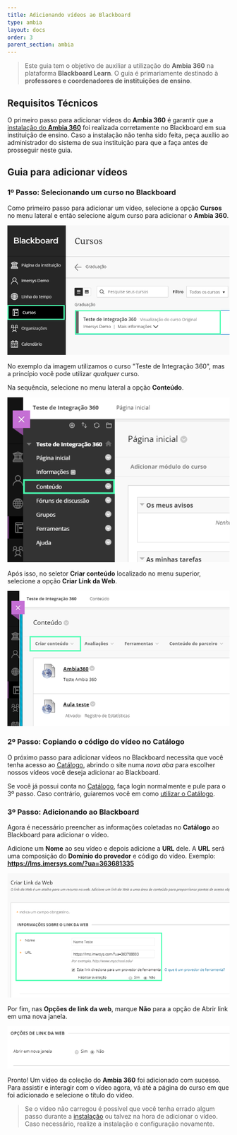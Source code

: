 ```yaml
---
title: Adicionando vídeos ao Blackboard
type: ambia
layout: docs
order: 3
parent_section: ambia
---
```


[blackboard]: ./index.md
[catalogo]: ./catalogo.md

> Este guia tem o objetivo de auxiliar a utilização do **Ambia 360** na plataforma **Blackboard Learn**. O guia é primariamente destinado à **professores e coordenadores de instituições de ensino**.

## Requisitos Técnicos

O primeiro passo para adicionar vídeos do **Ambia 360** é garantir que a [instalação do **Ambia 360**][blackboard] foi realizada corretamente no Blackboard em sua instituição de ensino. Caso a instalação não tenha sido feita, peça auxílio ao administrador do sistema de sua instituição para que a faça antes de prosseguir neste guia.


## Guia para adicionar vídeos

### 1º Passo: Selecionando um curso no Blackboard

Como primeiro passo para adicionar um vídeo, selecione a opção **Cursos** no menu lateral e então selecione algum curso para adicionar o **Ambia 360**.

![360&deg; Image Viewer](../images/blackboard/Blackboard-SS7.png)

No exemplo da imagem utilizamos o curso "Teste de Integração 360", mas a princípio você pode utilizar *qualquer* curso.

Na sequência, selecione no menu lateral a opção **Conteúdo**.

![360&deg; Image Viewer](../images/blackboard/Blackboard-SS8.png)

Após isso, no seletor **Criar conteúdo** localizado no menu superior, selecione a opção **Criar Link da Web**.

![360&deg; Image Viewer](../images/blackboard/Blackboard-SS9.png)

### 2º Passo: Copiando o código do vídeo no Catálogo

O próximo passo para adicionar vídeos no Blackboard necessita que você tenha acesso ao [Catálogo](https://catalogo.imersys.com/), abrindo o site numa *nova aba* para escolher nossos vídeos você deseja adicionar ao Blackboard.

Se você já possui conta no [Catálogo](https://catalogo.imersys.com/), faça login normalmente e pule para o 3º passo. Caso contrário, guiaremos você em como [utilizar o Catálogo][catalogo].

### 3º Passo: Adicionando ao Blackboard

Agora é necessário preencher as informações coletadas no **Catálogo** ao Blackboard para adicionar o vídeo.

Adicione um **Nome** ao seu vídeo e depois adicione a **URL** dele. A **URL** será uma composição do **Domínio do provedor** e código do vídeo. Exemplo: **https://lms.imersys.com/?ua=363681335**

![360&deg; Image Viewer](../images/blackboard/Blackboard-SS10.png)

Por fim, nas **Opções de link da web**, marque **Não** para a opção de Abrir link em uma nova janela.

![360&deg; Image Viewer](../images/blackboard/Blackboard-SS11.png)

Pronto! Um vídeo da coleção do **Ambia 360** foi adicionado com sucesso. Para assistir e interagir com o vídeo agora, vá até a página do curso em que foi adicionado e selecione o título do vídeo.

>Se o vídeo não carregou é possível que você tenha errado algum passo durante a [instalação][blackboard] ou talvez na hora de adicionar o vídeo. Caso necessário, realize a instalação e configuração novamente.
